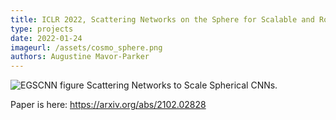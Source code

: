 ```yaml
---
title: ICLR 2022, Scattering Networks on the Sphere for Scalable and Rotationally Equivariant Spherical CNNs, Jason D. McEwen, Christopher G. R. Wallis, Augustine Mavor-Parker
type: projects
date: 2022-01-24
imageurl: /assets/cosmo_sphere.png
authors: Augustine Mavor-Parker
---
```

![EGSCNN figure](https://raw.githubusercontent.com/self-supervisor/self-supervisor.github.io/master/assets/cosmo_sphere.png)
Scattering Networks to Scale Spherical CNNs.

Paper is here: https://arxiv.org/abs/2102.02828
